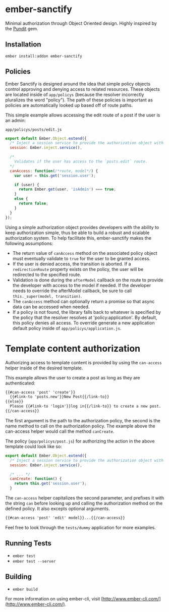 ember-sanctify
===============

Minimal authorization through Object Oriented design. Highly inspired by the [Pundit](https://github.com/elabs/pundit) gem.

## Installation
`ember install:addon ember-sanctify`

## Policies
Ember Sanctify is designed around the idea that simple policy objects control approving and denying access to related resources. These objects are located inside of `app/policys` (because the resolver incorrectly pluralizes the word "policy"). The path of these policies is important as policies are automatically looked up based off of route paths.

This simple example allows accessing the edit route of a post if the user is an admin:

`app/policys/posts/edit.js`
```js
export default Ember.Object.extend({
  /* Inject a session service to provide the authorization object with user access */
  session: Ember.inject.service(),

  /*
    Validates if the user has access to the `posts.edit` route.
  */
  canAccess: function(/*route, model*/) {
    var user = this.get('session.user');

    if (user) {
      return Ember.get(user, 'isAdmin') === true;
    }
    else {
      return false;
    }
  }
});
```

Using a simple authorization object provides developers with the ability to keep authorization simple, thus be able to build a robust and scalable authorization system. To help facilitate this, ember-sanctify makes the following assumptions:
 - The return value of `canAccess` method on the associated policy object must eventually validate to `true` for the user to be granted access.
 - If the user is denied access, the transition is aborted. If a `redirectionRoute` property exists on the policy, the user will be redirected to the specified route.
 - Validation is done during the `afterModel` callback on the route to provide the developer with access to the model if needed. If the developer needs to override the afterModel callback, be sure to call `this._super(model, transition)`.
 - The `canAccess` method can optionally return a promise so that async data can be accessed when needed.
 - If a policy is not found, the library falls back to whatever is specified by the policy that the resolver resolves at 'policy:application'. By default, this policy denies all access. To override generate a new application default policy inside of `app/policys/application.js`.


# Template content authorization
Authorizing access to template content is provided by using the `can-access` helper inside of the desired template.

This example allows the user to create a post as long as they are authenticated:
```html
{{#can-access 'post' 'create'}}
  {{#link-to 'posts.new'}}New Post{{/link-to}}
{{else}}
  Please {{#link-to 'login'}}log in{{/link-to}} to create a new post.
{{/can-access}}
```
The first argument is the path to the authorization policy, the second is the name method to call on the authorization policy. The example above the can-access helper would call the method `canCreate`.

The policy (`app/policys/post.js`) for authorizing the action in the above template could look like so:
```js
export default Ember.Object.extend({
  /* Inject a session service to provide the authorization object with user access */
  session: Ember.inject.service(),

  /* ... */
  canCreate: function() {
    return this.get('session.user');
  }
```
The `can-access` helper capitalizes the second parameter, and prefixes it with the string `can` before looking up and calling the authorization method on the defined policy. It also excepts optional arguments.
```html
{{#can-access 'post' 'edit' model}}...{{/can-access}}
```

Feel free to look through the `tests/dummy` application for more examples.

## Running Tests

* `ember test`
* `ember test --server`

## Building

* `ember build`

For more information on using ember-cli, visit [http://www.ember-cli.com/](http://www.ember-cli.com/).
